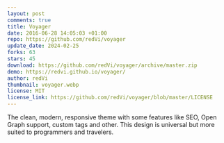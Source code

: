 ```yaml
---
layout: post
comments: true
title: Voyager
date: 2016-06-28 14:05:03 +01:00
repo: https://github.com/redVi/voyager
update_date: 2024-02-25
forks: 63
stars: 45
download: https://github.com/redVi/voyager/archive/master.zip
demo: https://redvi.github.io/voyager/
author: redVi
thumbnail: voyager.webp
license: MIT
license_link: https://github.com/redVi/voyager/blob/master/LICENSE
---
```


The clean, modern, responsive theme with some features like SEO, Open Graph support, custom tags and other. This design is universal but more suited to programmers and travelers.
